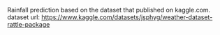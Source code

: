 Rainfall prediction based on the dataset that published on kaggle.com.
dataset url: https://www.kaggle.com/datasets/jsphyg/weather-dataset-rattle-package